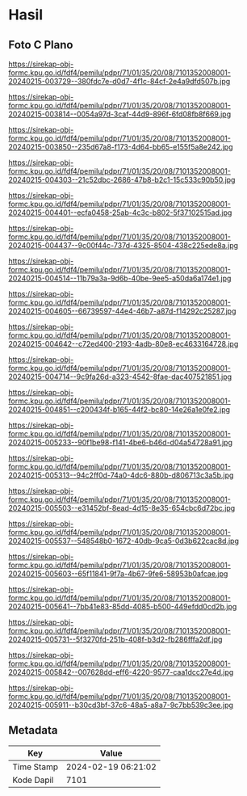 # Hasil

## Foto C Plano

https://sirekap-obj-formc.kpu.go.id/fdf4/pemilu/pdpr/71/01/35/20/08/7101352008001-20240215-003729--380fdc7e-d0d7-4f1c-84cf-2e4a9dfd507b.jpg

https://sirekap-obj-formc.kpu.go.id/fdf4/pemilu/pdpr/71/01/35/20/08/7101352008001-20240215-003814--0054a97d-3caf-44d9-896f-6fd08fb8f669.jpg

https://sirekap-obj-formc.kpu.go.id/fdf4/pemilu/pdpr/71/01/35/20/08/7101352008001-20240215-003850--235d67a8-f173-4d64-bb65-e155f5a8e242.jpg

https://sirekap-obj-formc.kpu.go.id/fdf4/pemilu/pdpr/71/01/35/20/08/7101352008001-20240215-004303--21c52dbc-2686-47b8-b2c1-15c533c90b50.jpg

https://sirekap-obj-formc.kpu.go.id/fdf4/pemilu/pdpr/71/01/35/20/08/7101352008001-20240215-004401--ecfa0458-25ab-4c3c-b802-5f37102515ad.jpg

https://sirekap-obj-formc.kpu.go.id/fdf4/pemilu/pdpr/71/01/35/20/08/7101352008001-20240215-004437--9c00f44c-737d-4325-8504-438c225ede8a.jpg

https://sirekap-obj-formc.kpu.go.id/fdf4/pemilu/pdpr/71/01/35/20/08/7101352008001-20240215-004514--11b79a3a-9d6b-40be-9ee5-a50da6a174e1.jpg

https://sirekap-obj-formc.kpu.go.id/fdf4/pemilu/pdpr/71/01/35/20/08/7101352008001-20240215-004605--66739597-44e4-46b7-a87d-f14292c25287.jpg

https://sirekap-obj-formc.kpu.go.id/fdf4/pemilu/pdpr/71/01/35/20/08/7101352008001-20240215-004642--c72ed400-2193-4adb-80e8-ec4633164728.jpg

https://sirekap-obj-formc.kpu.go.id/fdf4/pemilu/pdpr/71/01/35/20/08/7101352008001-20240215-004714--9c9fa26d-a323-4542-8fae-dac407521851.jpg

https://sirekap-obj-formc.kpu.go.id/fdf4/pemilu/pdpr/71/01/35/20/08/7101352008001-20240215-004851--c200434f-b165-44f2-bc80-14e26a1e0fe2.jpg

https://sirekap-obj-formc.kpu.go.id/fdf4/pemilu/pdpr/71/01/35/20/08/7101352008001-20240215-005233--90f1be98-f141-4be6-b46d-d04a54728a91.jpg

https://sirekap-obj-formc.kpu.go.id/fdf4/pemilu/pdpr/71/01/35/20/08/7101352008001-20240215-005313--94c2ff0d-74a0-4dc6-880b-d806713c3a5b.jpg

https://sirekap-obj-formc.kpu.go.id/fdf4/pemilu/pdpr/71/01/35/20/08/7101352008001-20240215-005503--e31452bf-8ead-4d15-8e35-654cbc6d72bc.jpg

https://sirekap-obj-formc.kpu.go.id/fdf4/pemilu/pdpr/71/01/35/20/08/7101352008001-20240215-005537--548548b0-1672-40db-9ca5-0d3b622cac8d.jpg

https://sirekap-obj-formc.kpu.go.id/fdf4/pemilu/pdpr/71/01/35/20/08/7101352008001-20240215-005603--65f11841-9f7a-4b67-9fe6-58953b0afcae.jpg

https://sirekap-obj-formc.kpu.go.id/fdf4/pemilu/pdpr/71/01/35/20/08/7101352008001-20240215-005641--7bb41e83-85dd-4085-b500-449efdd0cd2b.jpg

https://sirekap-obj-formc.kpu.go.id/fdf4/pemilu/pdpr/71/01/35/20/08/7101352008001-20240215-005731--5f3270fd-251b-408f-b3d2-fb286fffa2df.jpg

https://sirekap-obj-formc.kpu.go.id/fdf4/pemilu/pdpr/71/01/35/20/08/7101352008001-20240215-005842--007628dd-eff6-4220-9577-caa1dcc27e4d.jpg

https://sirekap-obj-formc.kpu.go.id/fdf4/pemilu/pdpr/71/01/35/20/08/7101352008001-20240215-005911--b30cd3bf-37c6-48a5-a8a7-9c7bb539c3ee.jpg


## Metadata

| Key        | Value               |
| ---------- | ------------------- |
| Time Stamp | 2024-02-19 06:21:02 |
| Kode Dapil | 7101                |



